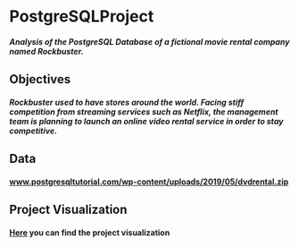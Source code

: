 # PostgreSQLProject
##### Analysis of the PostgreSQL Database of a fictional movie rental company named Rockbuster.
## Objectives
##### Rockbuster used to have stores around the world. Facing stiff competition from streaming services such as Netflix, the management team is planning to launch an online video rental service in order to stay competitive.
## Data
#### www.postgresqltutorial.com/wp-content/uploads/2019/05/dvdrental.zip
## Project Visualization
####  [Here](https://public.tableau.com/app/profile/shirin3755/viz/3_10Geographicdistributionofcustomerandpayment/Sheet1) you can find the project visualization 

